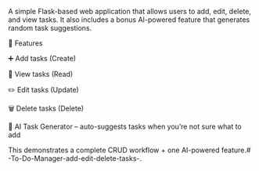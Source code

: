 A simple Flask-based web application that allows users to add, edit, delete, and view tasks.
It also includes a bonus AI-powered feature that generates random task suggestions.

🚀 Features

➕ Add tasks (Create)

📖 View tasks (Read)

✏️ Edit tasks (Update)

🗑 Delete tasks (Delete)

🤖 AI Task Generator – auto-suggests tasks when you’re not sure what to add

This demonstrates a complete CRUD workflow + one AI-powered feature.# -To-Do-Manager-add-edit-delete-tasks-.
